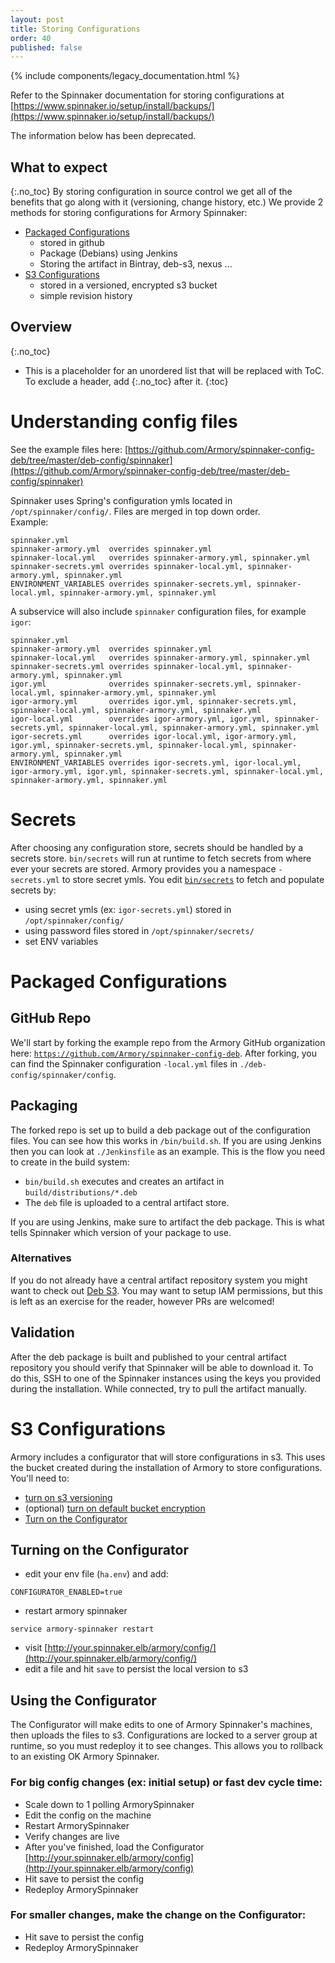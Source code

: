 ```yaml
---
layout: post
title: Storing Configurations
order: 40
published: false
---
```


{% include components/legacy_documentation.html %}

Refer to the Spinnaker documentation for storing configurations at
[https://www.spinnaker.io/setup/install/backups/](https://www.spinnaker.io/setup/install/backups/)

<div class="deprecation-warning">
  The information below has been deprecated.
</div>

## What to expect
{:.no_toc}
By storing configuration in source control we get all of the benefits that go along with it (versioning, change history, etc.) We provide 2 methods for storing configurations for Armory Spinnaker:
- [Packaged Configurations](#packaged-configurations)
  + stored in github 
  + Package (Debians) using Jenkins 
  + Storing the artifact in Bintray, deb-s3, nexus ...
- [S3 Configurations](#s3-configurations)
  + stored in a versioned, encrypted s3 bucket
  + simple revision history


## Overview
{:.no_toc}
* This is a placeholder for an unordered list that will be replaced with ToC. To exclude a header, add {:.no_toc} after it.
{:toc}



# Understanding config files
See the example files here: [https://github.com/Armory/spinnaker-config-deb/tree/master/deb-config/spinnaker](https://github.com/Armory/spinnaker-config-deb/tree/master/deb-config/spinnaker)

Spinnaker uses Spring's configuration ymls located in `/opt/spinnaker/config/`. Files are merged in top down order.  
Example:
```
spinnaker.yml
spinnaker-armory.yml  overrides spinnaker.yml
spinnaker-local.yml   overrides spinnaker-armory.yml, spinnaker.yml
spinnaker-secrets.yml overrides spinnaker-local.yml, spinnaker-armory.yml, spinnaker.yml
ENVIRONMENT_VARIABLES overrides spinnaker-secrets.yml, spinnaker-local.yml, spinnaker-armory.yml, spinnaker.yml
```

A subservice will also include `spinnaker` configuration files, for example `igor`:
```
spinnaker.yml
spinnaker-armory.yml  overrides spinnaker.yml
spinnaker-local.yml   overrides spinnaker-armory.yml, spinnaker.yml
spinnaker-secrets.yml overrides spinnaker-local.yml, spinnaker-armory.yml, spinnaker.yml
igor.yml              overrides spinnaker-secrets.yml, spinnaker-local.yml, spinnaker-armory.yml, spinnaker.yml
igor-armory.yml       overrides igor.yml, spinnaker-secrets.yml, spinnaker-local.yml, spinnaker-armory.yml, spinnaker.yml
igor-local.yml        overrides igor-armory.yml, igor.yml, spinnaker-secrets.yml, spinnaker-local.yml, spinnaker-armory.yml, spinnaker.yml
igor-secrets.yml      overrides igor-local.yml, igor-armory.yml, igor.yml, spinnaker-secrets.yml, spinnaker-local.yml, spinnaker-armory.yml, spinnaker.yml
ENVIRONMENT_VARIABLES overrides igor-secrets.yml, igor-local.yml, igor-armory.yml, igor.yml, spinnaker-secrets.yml, spinnaker-local.yml, spinnaker-armory.yml, spinnaker.yml
```



# Secrets
After choosing any configuration store, secrets should be handled by a secrets store. `bin/secrets` will run at runtime to fetch secrets from where ever your secrets are stored. Armory provides you a namespace `-secrets.yml` to store secret ymls. You edit [`bin/secrets`](https://github.com/Armory/spinnaker-config-deb/blob/master/deb-config/spinnaker/bin/secrets) to fetch and populate secrets by:
- using secret ymls (ex: `igor-secrets.yml`) stored in `/opt/spinnaker/config/`
- using password files stored in `/opt/spinnaker/secrets/`
- set ENV variables




# Packaged Configurations

## GitHub Repo

We'll start by forking the example repo from the Armory GitHub organization here: [`https://github.com/Armory/spinnaker-config-deb`](https://github.com/Armory/spinnaker-config-deb). After forking, you can find the Spinnaker configuration `-local.yml` files in `./deb-config/spinnaker/config`.



## Packaging

The forked repo is set up to build a deb package out of the configuration files. You can see how this works in `/bin/build.sh`. If you are using Jenkins then you can look at `./Jenkinsfile` as an example. This is the flow you need to create in the build system:

- `bin/build.sh` executes and creates an artifact in `build/distributions/*.deb`
- The `deb` file is uploaded to a central artifact store.

If you are using Jenkins, make sure to artifact the deb package. This is what tells Spinnaker which version of your package to use.


### Alternatives

If you do not already have a central artifact repository system you might want to check out [Deb S3](https://github.com/krobertson/deb-s3). You may want to setup IAM permissions, but this is left as an exercise for the reader, however PRs are welcomed!



## Validation

After the deb package is built and published to your central artifact repository you should verify that Spinnaker will be able to download it. To do this, SSH to one of the Spinnaker instances using the keys you provided during the installation. While connected, try to pull the artifact manually.



# S3 Configurations
Armory includes a configurator that will store configurations in s3. This uses the bucket created during the installation of Armory to store configurations. You'll need to:
- [turn on s3 versioning](https://docs.aws.amazon.com/AmazonS3/latest/user-guide/enable-versioning.html)
- (optional) [turn on default bucket encryption](https://docs.aws.amazon.com/AmazonS3/latest/dev/bucket-encryption.html)
- [Turn on the Configurator](#turning-on-the-configurator)


## Turning on the Configurator
- edit your env file (`ha.env`) and add:
```
CONFIGURATOR_ENABLED=true
```

- restart armory spinnaker
```
service armory-spinnaker restart
```

- visit [http://your.spinnaker.elb/armory/config/](http://your.spinnaker.elb/armory/config/)
- edit a file and hit `save` to persist the local version to s3



## Using the Configurator
The Configurator will make edits to one of Armory Spinnaker's machines, then uploads the files to s3.
Configurations are locked to a server group at runtime, so you must redeploy it to see changes. This allows you to rollback to an existing OK Armory Spinnaker.

### For big config changes (ex: initial setup) or fast dev cycle time:
- Scale down to 1 polling ArmorySpinnaker
- Edit the config on the machine
- Restart ArmorySpinnaker
- Verify changes are live
- After you've finished, load the Configurator [http://your.spinnaker.elb/armory/config](http://your.spinnaker.elb/armory/config) 
- Hit save to persist the config
- Redeploy ArmorySpinnaker

### For smaller changes, make the change on the Configurator:
- Hit save to persist the config
- Redeploy ArmorySpinnaker
